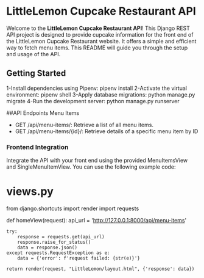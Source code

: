 # LittleLemon Cupcake Restaurant API

Welcome to the **LittleLemon Cupcake Restaurant API**! This Django REST API project is designed to provide cupcake information for the front end of the LittleLemon Cupcake Restaurant website. It offers a simple and efficient way to fetch menu items. This README will guide you through the setup and usage of the API.

## Getting Started
1-Install dependencies using Pipenv:
pipenv install
2-Activate the virtual environment:
pipenv shell
3-Apply database migrations:
python manage.py migrate
4-Run the development server:
python manage.py runserver

##API Endpoints
Menu Items

   + GET /api/menu-items/: Retrieve a list of all menu items.
   + GET /api/menu-items/{id}/: Retrieve details of a specific menu item by ID

### Frontend Integration
Integrate the API with your front end using the provided MenuItemsView and SingleMenuItemView. You can use the following example code:
# views.py
from django.shortcuts import render
import requests

def homeView(request):
    api_url = 'http://127.0.0.1:8000/api/menu-items'
    
    try:
        response = requests.get(api_url)
        response.raise_for_status()
        data = response.json()
    except requests.RequestException as e:
        data = {'error': f'request failed: {str(e)}'}
    
    return render(request, "LittleLemon/layout.html", {'response': data})

